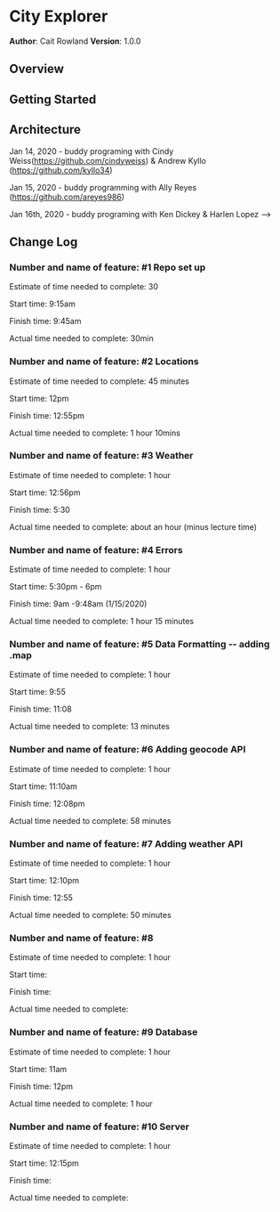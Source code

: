 # City Explorer

**Author**: Cait Rowland
**Version**: 1.0.0

## Overview
<!-- Provide a high level overview of what this application is and why you are building it, beyond the fact that it's an assignment for this class. (i.e. What's your problem domain?) -->

## Getting Started
<!-- What are the steps that a user must take in order to build this app on their own machine and get it running? -->

## Architecture
<!-- Provide a detailed description of the application design. What technologies (languages, libraries, etc) you're using, and any other relevant design information. -->


<!-- Use this area to document the iterative changes made to your application as each feature is successfully implemented. Use time stamps. Here's an examples:

01-01-2001 4:59pm - Application now has a fully-functional express server, with a GET route for the location resource.

## Credits and Collaborations
<!-- Give credit (and a link) to other people or resources that helped you build this application. -->
Jan 14, 2020 - buddy programing with Cindy Weiss(https://github.com/cindyweiss) & Andrew Kyllo (https://github.com/kyllo34)

Jan 15, 2020 - buddy programming with Ally Reyes (https://github.com/areyes986)

Jan 16th, 2020 - buddy programing with Ken Dickey & Harlen Lopez
-->


## Change Log
### Number and name of feature: #1 Repo set up

Estimate of time needed to complete: 30

Start time: 9:15am

Finish time: 9:45am

Actual time needed to complete: 30min

### Number and name of feature: #2 Locations

Estimate of time needed to complete: 45 minutes

Start time: 12pm

Finish time: 12:55pm

Actual time needed to complete: 1 hour 10mins

### Number and name of feature: #3 Weather

Estimate of time needed to complete: 1 hour 

Start time: 12:56pm

Finish time: 5:30

Actual time needed to complete: about an hour (minus lecture time)

### Number and name of feature: #4 Errors

Estimate of time needed to complete: 1 hour

Start time: 5:30pm - 6pm

Finish time: 9am -9:48am (1/15/2020)

Actual time needed to complete: 1 hour 15 minutes

### Number and name of feature: #5 Data Formatting -- adding .map

Estimate of time needed to complete: 1 hour

Start time: 9:55

Finish time: 11:08

Actual time needed to complete: 13 minutes 

### Number and name of feature: #6 Adding geocode API 

Estimate of time needed to complete: 1 hour

Start time: 11:10am

Finish time: 12:08pm

Actual time needed to complete: 58 minutes

### Number and name of feature: #7 Adding weather API 

Estimate of time needed to complete: 1 hour

Start time: 12:10pm

Finish time: 12:55

Actual time needed to complete: 50 minutes

### Number and name of feature: #8

Estimate of time needed to complete: 1 hour

Start time: 

Finish time: 

Actual time needed to complete: 

### Number and name of feature: #9 Database 

Estimate of time needed to complete: 1 hour

Start time: 11am

Finish time: 12pm

Actual time needed to complete: 1 hour 

### Number and name of feature: #10 Server 

Estimate of time needed to complete: 1 hour

Start time: 12:15pm

Finish time: 

Actual time needed to complete: 
